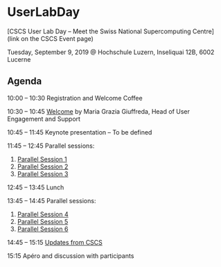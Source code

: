 # UserLabDay

[CSCS User Lab Day – Meet the Swiss National Supercomputing Centre](link on the CSCS Event page)

Tuesday, September 9, 2019 @ Hochschule Luzern, Inseliquai 12B, 6002 Lucerne

## Agenda

10:00 – 10:30 Registration and Welcome Coffee

10:30 – 10:45 [Welcome](slides?) by Maria Grazia Giuffreda, Head of User Engagement and Support

10:45 – 11:45 Keynote presentation – To be defined

11:45 – 12:45 Parallel sessions:
1. [Parallel Session 1](slides?)
1. [Parallel Session 2](slides?)
1. [Parallel Session 3](slides?)

12:45 – 13:45 Lunch

13:45 – 14:45 Parallel sessions:
1. [Parallel Session 4](slides?)
1. [Parallel Session 5](slides?)
1. [Parallel Session 6](slides)

14:45 – 15:15 [Updates from CSCS](slides?)

15:15 Apéro and discussion with participants
